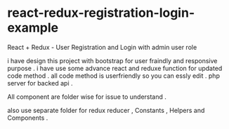 # react-redux-registration-login-example

React + Redux - User Registration and Login with admin user role

i have design this project with bootstrap for user fraindly and responsive purpose . 
i have  use some  advance react and reduxe   function for  updated code  method .
all code method is userfriendly so you can essly edit . 
  php server for backed api .

All component are folder wise for issue to understand .

also use separate folder for redux reducer , Constants , Helpers and Components .


